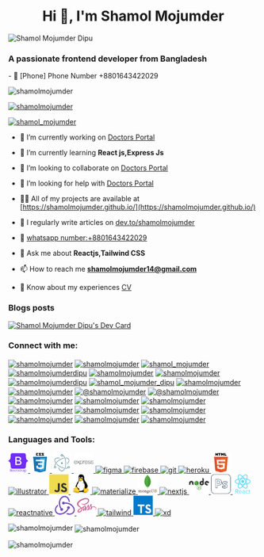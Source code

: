 
<h1 align="center">Hi 👋, I'm Shamol Mojumder</h1>
<img src="https://media.licdn.com/dms/image/D5616AQGSHdAjwDFZJg/profile-displaybackgroundimage-shrink_350_1400/0/1716783799843?e=1722470400&v=beta&t=0cnMWJGIgL7LbqMdFjS-R5QEdEPjLaDbcC1FtW2zP6k" alt="Shamol Mojumder Dipu" />
<h3 align="left">A passionate frontend developer from Bangladesh</h3>
- 📱 [Phone] Phone Number +8801643422029

<p align="left"> <img src="https://komarev.com/ghpvc/?username=shamolmojumder&label=Profile%20views&color=0e75b6&style=flat" alt="shamolmojumder" /> </p>

<p align="left"> <a href="https://github.com/ryo-ma/github-profile-trophy"><img src="https://github-profile-trophy.vercel.app/?username=shamolmojumder" alt="shamolmojumder" /></a> </p>

<p align="left"> <a href="https://twitter.com/shamol_mojumder" target="blank"><img src="https://img.shields.io/twitter/follow/shamol_mojumder?logo=twitter&style=for-the-badge" alt="shamol_mojumder" /></a> </p>

- 🔭 I’m currently working on [Doctors Portal](github.com/shamol)

- 🌱 I’m currently learning **React js,Express Js**

- 👯 I’m looking to collaborate on [Doctors Portal](github.com/shamols)

- 🤝 I’m looking for help with [Doctors Portal](github.com/shamolss)

- 👨‍💻 All of my projects are available at [https://shamolmojumder.github.io/](https://shamolmojumder.github.io/)

- 📝 I regularly write articles on [dev.to/shamolmojumder](dev.to/shamolmojumder) 

- 📱 [whatsapp number:+8801643422029](https://api.whatsapp.com/send?phone=01643422029) 

- 💬 Ask me about **Reactjs,Tailwind CSS**

- 📫 How to reach me **shamolmojumder14@gmail.com**

- 📄 Know about my experiences [CV](https://drive.google.com/file/d/1Q-1xy80YppuLXlakBrh-d0_tCSf5CgKW/view?usp=sharing)

### Blogs posts
<!-- BLOG-POST-LIST:START -->
<!-- BLOG-POST-LIST:END -->
<a href="https://app.daily.dev/shamolmojumder"><img src="https://api.daily.dev/devcards/0ca63fcef00f45dab9bfc41d7ec3ac60.png?r=pvf" width="400" alt="Shamol Mojumder Dipu's Dev Card"/></a>

<h3 align="left">Connect with me:</h3>
<p align="left">
<a href="https://codepen.io/shamolmojumder" target="blank"><img align="center" src="https://raw.githubusercontent.com/rahuldkjain/github-profile-readme-generator/master/src/images/icons/Social/codepen.svg" alt="shamolmojumder" height="30" width="40" /></a>
<a href="https://dev.to/shamolmojumder" target="blank"><img align="center" src="https://raw.githubusercontent.com/rahuldkjain/github-profile-readme-generator/master/src/images/icons/Social/devto.svg" alt="shamolmojumder" height="30" width="40" /></a>
<a href="https://twitter.com/shamol_mojumder" target="blank"><img align="center" src="https://raw.githubusercontent.com/rahuldkjain/github-profile-readme-generator/master/src/images/icons/Social/twitter.svg" alt="shamol_mojumder" height="30" width="40" /></a>
<a href="https://linkedin.com/in/shamolmojumderdipu" target="blank"><img align="center" src="https://raw.githubusercontent.com/rahuldkjain/github-profile-readme-generator/master/src/images/icons/Social/linked-in-alt.svg" alt="shamolmojumderdipu" height="30" width="40" /></a>
<a href="https://stackoverflow.com/users/11705228/shamol-mojumder" target="blank"><img align="center" src="https://raw.githubusercontent.com/rahuldkjain/github-profile-readme-generator/master/src/images/icons/Social/stack-overflow.svg" alt="shamolmojumder" height="30" width="40" /></a>
<a href="https://kaggle.com/shamolmojumder" target="blank"><img align="center" src="https://raw.githubusercontent.com/rahuldkjain/github-profile-readme-generator/master/src/images/icons/Social/kaggle.svg" alt="shamolmojumder" height="30" width="40" /></a>
<a href="https://fb.com/shamolmojumderdipu" target="blank"><img align="center" src="https://raw.githubusercontent.com/rahuldkjain/github-profile-readme-generator/master/src/images/icons/Social/facebook.svg" alt="shamolmojumderdipu" height="30" width="40" /></a>
<a href="https://instagram.com/shamol_mojumder_dipu" target="blank"><img align="center" src="https://raw.githubusercontent.com/rahuldkjain/github-profile-readme-generator/master/src/images/icons/Social/instagram.svg" alt="shamol_mojumder_dipu" height="30" width="40" /></a>
<a href="https://dribbble.com/shamolmojumder" target="blank"><img align="center" src="https://raw.githubusercontent.com/rahuldkjain/github-profile-readme-generator/master/src/images/icons/Social/dribbble.svg" alt="shamolmojumder" height="30" width="40" /></a>
<a href="https://www.behance.net/shamolmojumder" target="blank"><img align="center" src="https://raw.githubusercontent.com/rahuldkjain/github-profile-readme-generator/master/src/images/icons/Social/behance.svg" alt="shamolmojumder" height="30" width="40" /></a>
<a href="https://hashnode.com/@shamolmojumder" target="blank"><img align="center" src="https://raw.githubusercontent.com/rahuldkjain/github-profile-readme-generator/master/src/images/icons/Social/hashnode.svg" alt="@shamolmojumder" height="30" width="40" /></a>
<a href="https://medium.com/@shamolmojumder" target="blank"><img align="center" src="https://raw.githubusercontent.com/rahuldkjain/github-profile-readme-generator/master/src/images/icons/Social/medium.svg" alt="@shamolmojumder" height="30" width="40" /></a>
<a href="https://www.youtube.com/channel/UC8VlrXmjMHfJ7Ruzr4-fXxQ" target="blank"><img align="center" src="https://raw.githubusercontent.com/rahuldkjain/github-profile-readme-generator/master/src/images/icons/Social/youtube.svg" alt="shamolmojumder" height="30" width="40" /></a>
<a href="https://www.codechef.com/users/shamolmojumder" target="blank"><img align="center" src="https://cdn.jsdelivr.net/npm/simple-icons@3.1.0/icons/codechef.svg" alt="shamolmojumder" height="30" width="40" /></a>
<a href="https://www.hackerrank.com/shamol_mojumder" target="blank"><img align="center" src="https://raw.githubusercontent.com/rahuldkjain/github-profile-readme-generator/master/src/images/icons/Social/hackerrank.svg" alt="shamolmojumder" height="30" width="40" /></a>
<a href="https://codeforces.com/profile/shamolmojumder" target="blank"><img align="center" src="https://raw.githubusercontent.com/rahuldkjain/github-profile-readme-generator/master/src/images/icons/Social/codeforces.svg" alt="shamolmojumder" height="30" width="40" /></a>
<a href="https://www.leetcode.com/shamolmojumder" target="blank"><img align="center" src="https://raw.githubusercontent.com/rahuldkjain/github-profile-readme-generator/master/src/images/icons/Social/leet-code.svg" alt="shamolmojumder" height="30" width="40" /></a>
<a href="https://www.hackerearth.com/shamolmojumder" target="blank"><img align="center" src="https://raw.githubusercontent.com/rahuldkjain/github-profile-readme-generator/master/src/images/icons/Social/hackerearth.svg" alt="shamolmojumder" height="30" width="40" /></a>
<a href="https://www.topcoder.com/members/shamolmojumder" target="blank"><img align="center" src="https://raw.githubusercontent.com/rahuldkjain/github-profile-readme-generator/master/src/images/icons/Social/topcoder.svg" alt="shamolmojumder" height="30" width="40" /></a>
<a href="https://discord.gg/shamolmojumder" target="blank"><img align="center" src="https://raw.githubusercontent.com/rahuldkjain/github-profile-readme-generator/master/src/images/icons/Social/discord.svg" alt="shamolmojumder" height="30" width="40" /></a>
<a href="/shamolmojumder" target="blank"><img align="center" src="https://raw.githubusercontent.com/rahuldkjain/github-profile-readme-generator/master/src/images/icons/Social/rss.svg" alt="shamolmojumder" height="30" width="40" /></a>
</p>

<h3 align="left">Languages and Tools:</h3>
<p align="left"> <a href="https://getbootstrap.com" target="_blank" rel="noreferrer"> <img src="https://raw.githubusercontent.com/devicons/devicon/master/icons/bootstrap/bootstrap-plain-wordmark.svg" alt="bootstrap" width="40" height="40"/> </a> <a href="https://www.w3schools.com/css/" target="_blank" rel="noreferrer"> <img src="https://raw.githubusercontent.com/devicons/devicon/master/icons/css3/css3-original-wordmark.svg" alt="css3" width="40" height="40"/> </a> <a href="https://www.electronjs.org" target="_blank" rel="noreferrer"> <img src="https://raw.githubusercontent.com/devicons/devicon/master/icons/electron/electron-original.svg" alt="electron" width="40" height="40"/> </a> <a href="https://expressjs.com" target="_blank" rel="noreferrer"> <img src="https://raw.githubusercontent.com/devicons/devicon/master/icons/express/express-original-wordmark.svg" alt="express" width="40" height="40"/> </a> <a href="https://www.figma.com/" target="_blank" rel="noreferrer"> <img src="https://www.vectorlogo.zone/logos/figma/figma-icon.svg" alt="figma" width="40" height="40"/> </a> <a href="https://firebase.google.com/" target="_blank" rel="noreferrer"> <img src="https://www.vectorlogo.zone/logos/firebase/firebase-icon.svg" alt="firebase" width="40" height="40"/> </a> <a href="https://git-scm.com/" target="_blank" rel="noreferrer"> <img src="https://www.vectorlogo.zone/logos/git-scm/git-scm-icon.svg" alt="git" width="40" height="40"/> </a> <a href="https://heroku.com" target="_blank" rel="noreferrer"> <img src="https://www.vectorlogo.zone/logos/heroku/heroku-icon.svg" alt="heroku" width="40" height="40"/> </a> <a href="https://www.w3.org/html/" target="_blank" rel="noreferrer"> <img src="https://raw.githubusercontent.com/devicons/devicon/master/icons/html5/html5-original-wordmark.svg" alt="html5" width="40" height="40"/> </a> <a href="https://www.adobe.com/in/products/illustrator.html" target="_blank" rel="noreferrer"> <img src="https://www.vectorlogo.zone/logos/adobe_illustrator/adobe_illustrator-icon.svg" alt="illustrator" width="40" height="40"/> </a> <a href="https://developer.mozilla.org/en-US/docs/Web/JavaScript" target="_blank" rel="noreferrer"> <img src="https://raw.githubusercontent.com/devicons/devicon/master/icons/javascript/javascript-original.svg" alt="javascript" width="40" height="40"/> </a> <a href="https://www.linux.org/" target="_blank" rel="noreferrer"> <img src="https://raw.githubusercontent.com/devicons/devicon/master/icons/linux/linux-original.svg" alt="linux" width="40" height="40"/> </a> <a href="https://materializecss.com/" target="_blank" rel="noreferrer"> <img src="https://raw.githubusercontent.com/prplx/svg-logos/5585531d45d294869c4eaab4d7cf2e9c167710a9/svg/materialize.svg" alt="materialize" width="40" height="40"/> </a> <a href="https://www.mongodb.com/" target="_blank" rel="noreferrer"> <img src="https://raw.githubusercontent.com/devicons/devicon/master/icons/mongodb/mongodb-original-wordmark.svg" alt="mongodb" width="40" height="40"/> </a> <a href="https://nextjs.org/" target="_blank" rel="noreferrer"> <img src="https://cdn.worldvectorlogo.com/logos/nextjs-2.svg" alt="nextjs" width="40" height="40"/> </a> <a href="https://nodejs.org" target="_blank" rel="noreferrer"> <img src="https://raw.githubusercontent.com/devicons/devicon/master/icons/nodejs/nodejs-original-wordmark.svg" alt="nodejs" width="40" height="40"/> </a> <a href="https://www.photoshop.com/en" target="_blank" rel="noreferrer"> <img src="https://raw.githubusercontent.com/devicons/devicon/master/icons/photoshop/photoshop-line.svg" alt="photoshop" width="40" height="40"/> </a> <a href="https://reactjs.org/" target="_blank" rel="noreferrer"> <img src="https://raw.githubusercontent.com/devicons/devicon/master/icons/react/react-original-wordmark.svg" alt="react" width="40" height="40"/> </a> <a href="https://reactnative.dev/" target="_blank" rel="noreferrer"> <img src="https://reactnative.dev/img/header_logo.svg" alt="reactnative" width="40" height="40"/> </a> <a href="https://redux.js.org" target="_blank" rel="noreferrer"> <img src="https://raw.githubusercontent.com/devicons/devicon/master/icons/redux/redux-original.svg" alt="redux" width="40" height="40"/> </a> <a href="https://sass-lang.com" target="_blank" rel="noreferrer"> <img src="https://raw.githubusercontent.com/devicons/devicon/master/icons/sass/sass-original.svg" alt="sass" width="40" height="40"/> </a> <a href="https://tailwindcss.com/" target="_blank" rel="noreferrer"> <img src="https://www.vectorlogo.zone/logos/tailwindcss/tailwindcss-icon.svg" alt="tailwind" width="40" height="40"/> </a> <a href="https://www.typescriptlang.org/" target="_blank" rel="noreferrer"> <img src="https://raw.githubusercontent.com/devicons/devicon/master/icons/typescript/typescript-original.svg" alt="typescript" width="40" height="40"/> </a> <a href="https://www.adobe.com/products/xd.html" target="_blank" rel="noreferrer"> <img src="https://cdn.worldvectorlogo.com/logos/adobe-xd.svg" alt="xd" width="40" height="40"/> </a> </p>

<p><img align="left" src="https://github-readme-stats.vercel.app/api/top-langs?username=shamolmojumder&show_icons=true&locale=en&layout=compact" alt="shamolmojumder" /></p>

<p>&nbsp;<img align="center" src="https://github-readme-stats.vercel.app/api?username=shamolmojumder&show_icons=true&locale=en" alt="shamolmojumder" /></p>

<p><img align="center" src="https://github-readme-streak-stats.herokuapp.com/?user=shamolmojumder&" alt="shamolmojumder" /></p>

